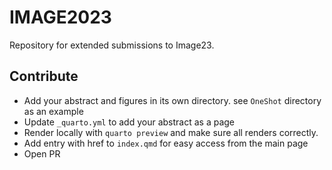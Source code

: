 # IMAGE2023


Repository for extended submissions to Image23.

## Contribute

- Add your abstract and figures in its own directory. see `OneShot` directory as an example
- Update `_quarto.yml` to add your abstract as a page
- Render locally with `quarto preview` and make sure all renders correctly.
- Add entry with href to `index.qmd` for easy access from the main page
- Open PR

